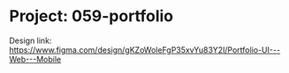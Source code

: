 # Project: 059-portfolio
Design link: https://www.figma.com/design/gKZoWoleFgP35xvYu83Y2l/Portfolio-UI---Web---Mobile
